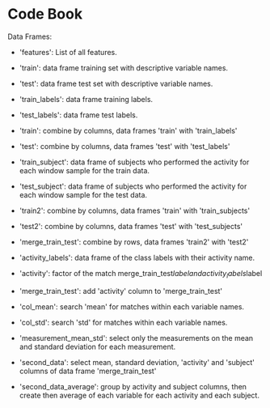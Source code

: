 # Code Book
Data Frames:
- 'features': List of all features.

- 'train': data frame training set with descriptive variable names.
- 'test': data frame test set with descriptive variable names.

- 'train_labels': data frame training labels.
- 'test_labels': data frame test labels.

- 'train': combine by columns, data frames 'train' with 'train_labels'
- 'test': combine by columns, data frames 'test' with 'test_labels'

- 'train_subject': data frame of subjects who performed the activity for each window sample for the train data.
- 'test_subject': data frame of subjects who performed the activity for each window sample for the test data.

- 'train2': combine by columns, data frames 'train' with 'train_subjects'
- 'test2': combine by columns, data frames 'test' with 'test_subjects'

- 'merge_train_test': combine by rows, data frames 'train2' with 'test2'

- 'activity_labels': data frame of the class labels with their activity name.
- 'activity': factor of the match merge_train_test$label and activity_labels$label
- 'merge_train_test': add 'activity' column to 'merge_train_test'

- 'col_mean': search 'mean' for matches within each variable names.
- 'col_std': search 'std' for matches within each variable names.

- 'measurement_mean_std': select only the measurements on the mean and standard deviation for each measurement.

- 'second_data': select mean, standard deviation, 'activity' and 'subject' columns of data frame 'merge_train_test'

- 'second_data_average': group by activity and subject columns, then create then average of each variable for each activity and each subject.
